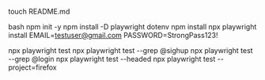 touch README.md

bash
npm init -y
npm install -D playwright dotenv
npm install
npx playwright install
EMAIL=testuser@gmail.com
PASSWORD=StrongPass123!


npx playwright test
npx playwright test --grep @sighup
npx playwright test --grep @login
npx playwright test --headed
npx playwright test --project=firefox




